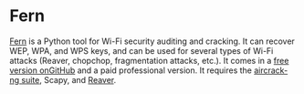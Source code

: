 # Fern

[Fern](http://www.fern-pro.com/) is a Python tool for Wi-Fi security auditing and cracking. It can recover WEP, WPA, and WPS keys, and can be used for several types of Wi-Fi attacks (Reaver, chopchop, fragmentation attacks, etc.). It comes in a [free version onGitHub](https://github.com/savio-code/fern-wifi-cracker) and a paid professional version. It requires the [aircrack-ng suite](aircrack-ng.md), Scapy, and [Reaver](reaver.md).
